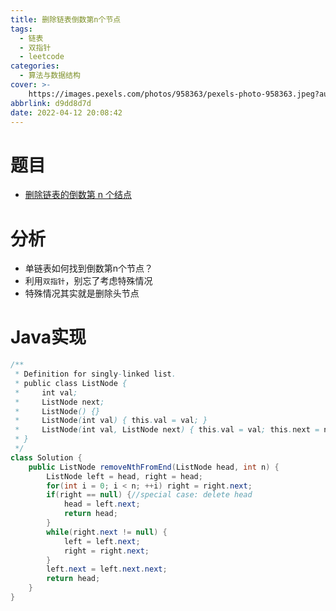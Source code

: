 ```yaml
---
title: 删除链表倒数第n个节点
tags:
  - 链表
  - 双指针
  - leetcode
categories:
  - 算法与数据结构
cover: >-
    https://images.pexels.com/photos/958363/pexels-photo-958363.jpeg?auto=compress&cs=tinysrgb&dpr=2&w=500
abbrlink: d9dd8d7d
date: 2022-04-12 20:08:42
---
```


# 题目
- [删除链表的倒数第 n 个结点](https://leetcode-cn.com/problems/SLwz0R/)

# 分析
- 单链表如何找到倒数第n个节点？
- 利用`双指针`，别忘了考虑特殊情况
- 特殊情况其实就是删除头节点

# Java实现
```java
/**
 * Definition for singly-linked list.
 * public class ListNode {
 *     int val;
 *     ListNode next;
 *     ListNode() {}
 *     ListNode(int val) { this.val = val; }
 *     ListNode(int val, ListNode next) { this.val = val; this.next = next; }
 * }
 */
class Solution {
    public ListNode removeNthFromEnd(ListNode head, int n) {
        ListNode left = head, right = head;
        for(int i = 0; i < n; ++i) right = right.next;
        if(right == null) {//special case: delete head
            head = left.next;
            return head;
        }
        while(right.next != null) {
            left = left.next;
            right = right.next;
        }
        left.next = left.next.next;
        return head;
    }
}
```
